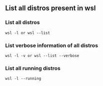 ## List all distros present in wsl

### List all distros

```
wsl -l or wsl --list
```
### List verbose information of all distros

```
wsl -l -v or wsl --list --verbose
```

### List all running distros

```
wsl -l --running
```
